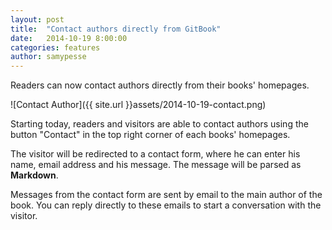 ```yaml
---
layout: post
title:  "Contact authors directly from GitBook"
date:   2014-10-19 8:00:00
categories: features
author: samypesse
---
```


Readers can now contact authors directly from their books' homepages.

<!-- more -->

![Contact Author]({{ site.url }}assets/2014-10-19-contact.png)

Starting today, readers and visitors are able to contact authors using the button "Contact" in the top right corner of each books' homepages.

The visitor will be redirected to a contact form, where he can enter his name, email address and his message. The message will be parsed as **Markdown**.

Messages from the contact form are sent by email to the main author of the book. You can reply directly to these emails to start a conversation with the visitor.
